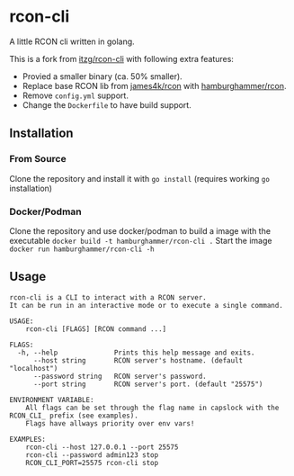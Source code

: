 # rcon-cli
A little RCON cli written in golang.

This is a fork from [itzg/rcon-cli](https://github.com/itzg/rcon-cli) with following extra features:
- Provied a smaller binary (ca. 50% smaller).
- Replace base RCON lib from [james4k/rcon](https://github.com/james4k/rcon) with [hamburghammer/rcon](https://github.com/hamburghammer/rcon).
- Remove `config.yml` support.
- Change the `Dockerfile` to have build support.

## Installation
### From Source
Clone the repository and install it with `go install` (requires working `go` installation)

### Docker/Podman
Clone the repository and use docker/podman to build a image with the executable `docker build -t hamburghammer/rcon-cli .`
Start the image `docker run hamburghammer/rcon-cli -h`


## Usage

```text
rcon-cli is a CLI to interact with a RCON server.
It can be run in an interactive mode or to execute a single command.

USAGE:
	rcon-cli [FLAGS] [RCON command ...]
	
FLAGS:
  -h, --help              Prints this help message and exits.
      --host string       RCON server's hostname. (default "localhost")
      --password string   RCON server's password.
      --port string       RCON server's port. (default "25575")

ENVIRONMENT VARIABLE:
	All flags can be set through the flag name in capslock with the RCON_CLI_ prefix (see examples).
	Flags have allways priority over env vars!

EXAMPLES:
	rcon-cli --host 127.0.0.1 --port 25575
	rcon-cli --password admin123 stop
	RCON_CLI_PORT=25575 rcon-cli stop
```
